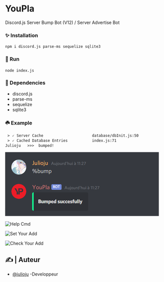 # YouPla
Discord.js Server Bump Bot (V12) / Server Advertise Bot

### ✨ Installation
```npm i discord.js parse-ms sequelize sqlite3```

### 🌿 Run
```node index.js```

### 🍂 Dependencies
* discord.js
* parse-ms
* sequelize
* sqlite3

### ☘️ Example

```Logging in...                        index.js:98
 > 🗸 Server Cache                      database/dbInit.js:50
 > 🗸 Cached Database Entries           index.js:71
Julioju   >>>  bumped!
```

![Bump Message](https://github.com/Julioju1015/YouPla/blob/master/img/bump.PNG)

![Help Cmd]()

![Set Your Add]()

![Check Your Add]()


## ✍️ | Auteur <a name = "authors"></a>

- [@julioju](https://github.com/julioju1015) -Developpeur



